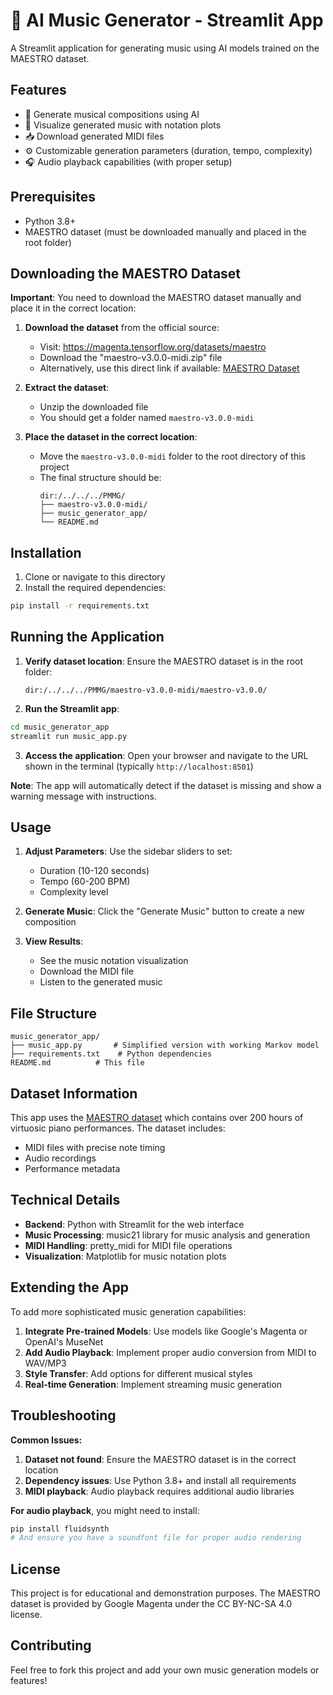 # 🎵 AI Music Generator - Streamlit App

A Streamlit application for generating music using AI models trained on the MAESTRO dataset.

## Features

- 🎹 Generate musical compositions using AI
- 🎼 Visualize generated music with notation plots
- 📥 Download generated MIDI files
- ⚙️ Customizable generation parameters (duration, tempo, complexity)
- 🎧 Audio playback capabilities (with proper setup)

## Prerequisites

- Python 3.8+
- MAESTRO dataset (must be downloaded manually and placed in the root folder)

## Downloading the MAESTRO Dataset

**Important**: You need to download the MAESTRO dataset manually and place it in the correct location:

1. **Download the dataset** from the official source:
   - Visit: https://magenta.tensorflow.org/datasets/maestro
   - Download the "maestro-v3.0.0-midi.zip" file
   - Alternatively, use this direct link if available: [MAESTRO Dataset](https://storage.googleapis.com/magentadata/datasets/maestro/v3.0.0/maestro-v3.0.0-midi.zip)

2. **Extract the dataset**:
   - Unzip the downloaded file
   - You should get a folder named `maestro-v3.0.0-midi`

3. **Place the dataset in the correct location**:
   - Move the `maestro-v3.0.0-midi` folder to the root directory of this project
   - The final structure should be:
     ```
     dir:/../../../PMMG/
     ├── maestro-v3.0.0-midi/
     ├── music_generator_app/
     └── README.md
     ```

## Installation

1. Clone or navigate to this directory
2. Install the required dependencies:

```bash
pip install -r requirements.txt
```

## Running the Application

1. **Verify dataset location**: Ensure the MAESTRO dataset is in the root folder:
   ```
   dir:/../../../PMMG/maestro-v3.0.0-midi/maestro-v3.0.0/
   ```

2. **Run the Streamlit app**:

```bash
cd music_generator_app
streamlit run music_app.py
```

3. **Access the application**: Open your browser and navigate to the URL shown in the terminal (typically `http://localhost:8501`)

**Note**: The app will automatically detect if the dataset is missing and show a warning message with instructions.

## Usage

1. **Adjust Parameters**: Use the sidebar sliders to set:
   - Duration (10-120 seconds)
   - Tempo (60-200 BPM)
   - Complexity level

2. **Generate Music**: Click the "Generate Music" button to create a new composition

3. **View Results**: 
   - See the music notation visualization
   - Download the MIDI file
   - Listen to the generated music

## File Structure

```
music_generator_app/
├── music_app.py       # Simplified version with working Markov model
├── requirements.txt    # Python dependencies
README.md          # This file
```

## Dataset Information

This app uses the [MAESTRO dataset](https://magenta.tensorflow.org/datasets/maestro) which contains over 200 hours of virtuosic piano performances. The dataset includes:
- MIDI files with precise note timing
- Audio recordings
- Performance metadata

## Technical Details

- **Backend**: Python with Streamlit for the web interface
- **Music Processing**: music21 library for music analysis and generation
- **MIDI Handling**: pretty_midi for MIDI file operations
- **Visualization**: Matplotlib for music notation plots

## Extending the App

To add more sophisticated music generation capabilities:

1. **Integrate Pre-trained Models**: Use models like Google's Magenta or OpenAI's MuseNet
2. **Add Audio Playback**: Implement proper audio conversion from MIDI to WAV/MP3
3. **Style Transfer**: Add options for different musical styles
4. **Real-time Generation**: Implement streaming music generation

## Troubleshooting

**Common Issues:**

1. **Dataset not found**: Ensure the MAESTRO dataset is in the correct location
2. **Dependency issues**: Use Python 3.8+ and install all requirements
3. **MIDI playback**: Audio playback requires additional audio libraries

**For audio playback**, you might need to install:

```bash
pip install fluidsynth
# And ensure you have a soundfont file for proper audio rendering
```

## License

This project is for educational and demonstration purposes. The MAESTRO dataset is provided by Google Magenta under the CC BY-NC-SA 4.0 license.

## Contributing

Feel free to fork this project and add your own music generation models or features!
